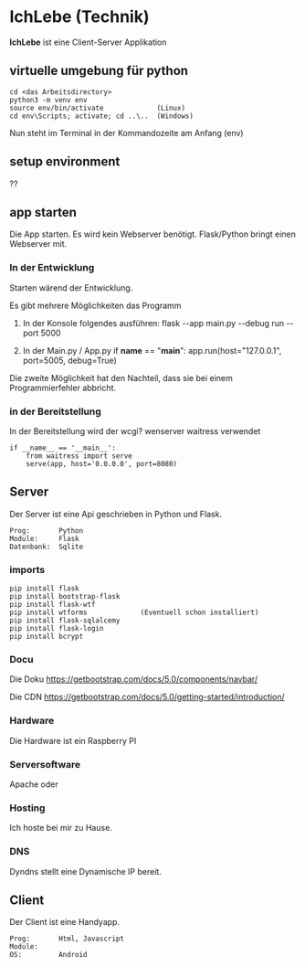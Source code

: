 # IchLebe  (Technik)

__IchLebe__ ist eine Client-Server Applikation

## virtuelle umgebung für python

    cd <das Arbeitsdirectory>
    python3 -m venv env
    source env/bin/activate             (Linux)
    cd env\Scripts; activate; cd ..\..  (Windows)

Nun steht im Terminal in der Kommandozeite am Anfang (env)

## setup environment

??

## app starten

Die App starten. Es wird kein Webserver benötigt. Flask/Python bringt einen Webserver mit.

### In der Entwicklung

Starten wärend der Entwicklung.

Es gibt mehrere Möglichkeiten das Programm 

1. In der Konsole folgendes ausführen:
    flask --app main.py --debug run --port 5000

2. In der Main.py / App.py
    if __name__ == "__main__":
        app.run(host="127.0.0.1", port=5005, debug=True)

Die zweite Möglichkeit hat den Nachteil, dass sie bei einem Programmierfehler abbricht.


### in der Bereitstellung

In der Bereitstellung wird der wcgi? wenserver waitress verwendet

    if __name__ == '__main__':
        from waitress import serve
        serve(app, host='0.0.0.0', port=8080)







## Server

Der Server ist eine Api geschrieben in Python und Flask.

    Prog:       Python
    Module:     Flask
    Datenbank:  Sqlite

### imports

    pip install flask
    pip install bootstrap-flask
    pip install flask-wtf
    pip install wtforms             (Eventuell schon installiert)
    pip install flask-sqlalcemy
    pip install flask-login
    pip install bcrypt

### Docu

Die Doku
    https://getbootstrap.com/docs/5.0/components/navbar/

Die CDN
    https://getbootstrap.com/docs/5.0/getting-started/introduction/



### Hardware
Die Hardware ist ein Raspberry PI

### Serversoftware
Apache oder 

### Hosting
Ich hoste bei mir zu Hause. 

### DNS
Dyndns stellt eine Dynamische IP bereit.




## Client
Der Client ist eine Handyapp.

    Prog:       Html, Javascript
    Module:     
    OS:         Android



